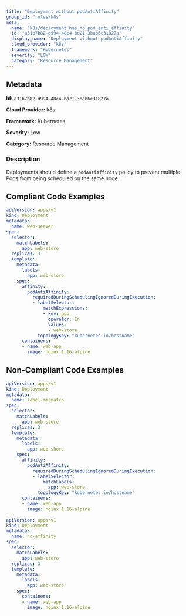 ```yaml
---
title: "Deployment without podAntiAffinity"
group_id: "rules/k8s"
meta:
  name: "k8s/deployment_has_no_pod_anti_affinity"
  id: "a31b7b82-d994-48c4-bd21-3bab6c31827a"
  display_name: "Deployment without podAntiAffinity"
  cloud_provider: "k8s"
  framework: "Kubernetes"
  severity: "LOW"
  category: "Resource Management"
---
```

## Metadata

**Id:** `a31b7b82-d994-48c4-bd21-3bab6c31827a`

**Cloud Provider:** k8s

**Framework:** Kubernetes

**Severity:** Low

**Category:** Resource Management

### Description

 Deployments should define a `podAntiAffinity` policy to prevent multiple Pods from being scheduled on the same node.


## Compliant Code Examples
```yaml
apiVersion: apps/v1
kind: Deployment
metadata:
  name: web-server
spec:
  selector:
    matchLabels:
      app: web-store
  replicas: 3
  template:
    metadata:
      labels:
        app: web-store
    spec:
      affinity:
        podAntiAffinity:
          requiredDuringSchedulingIgnoredDuringExecution:
          - labelSelector:
              matchExpressions:
              - key: app
                operator: In
                values:
                - web-store
            topologyKey: "kubernetes.io/hostname"
      containers:
      - name: web-app
        image: nginx:1.16-alpine
```
## Non-Compliant Code Examples
```yaml
apiVersion: apps/v1
kind: Deployment
metadata:
  name: label-mismatch
spec:
  selector:
    matchLabels:
      app: web-store
  replicas: 3
  template:
    metadata:
      labels:
        app: web-shore
    spec:
      affinity:
        podAntiAffinity:
          requiredDuringSchedulingIgnoredDuringExecution:
          - labelSelector:
              matchLabels:
                app: web-store
            topologyKey: "kubernetes.io/hostname"
      containers:
      - name: web-app
        image: nginx:1.16-alpine
---
apiVersion: apps/v1
kind: Deployment
metadata:
  name: no-affinity
spec:
  selector:
    matchLabels:
      app: web-store
  replicas: 3
  template:
    metadata:
      labels:
        app: web-store
    spec:
      containers:
      - name: web-app
        image: nginx:1.16-alpine

```